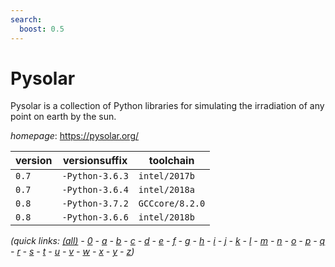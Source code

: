 ```yaml
---
search:
  boost: 0.5
---
```

# Pysolar

Pysolar is a collection of Python libraries for simulating the irradiation  of any point on earth by the sun.

*homepage*: <https://pysolar.org/>

version | versionsuffix | toolchain
--------|---------------|----------
``0.7`` | ``-Python-3.6.3`` | ``intel/2017b``
``0.7`` | ``-Python-3.6.4`` | ``intel/2018a``
``0.8`` | ``-Python-3.7.2`` | ``GCCcore/8.2.0``
``0.8`` | ``-Python-3.6.6`` | ``intel/2018b``


*(quick links: [(all)](../index.md) - [0](../0/index.md) - [a](../a/index.md) - [b](../b/index.md) - [c](../c/index.md) - [d](../d/index.md) - [e](../e/index.md) - [f](../f/index.md) - [g](../g/index.md) - [h](../h/index.md) - [i](../i/index.md) - [j](../j/index.md) - [k](../k/index.md) - [l](../l/index.md) - [m](../m/index.md) - [n](../n/index.md) - [o](../o/index.md) - [p](../p/index.md) - [q](../q/index.md) - [r](../r/index.md) - [s](../s/index.md) - [t](../t/index.md) - [u](../u/index.md) - [v](../v/index.md) - [w](../w/index.md) - [x](../x/index.md) - [y](../y/index.md) - [z](../z/index.md))*


